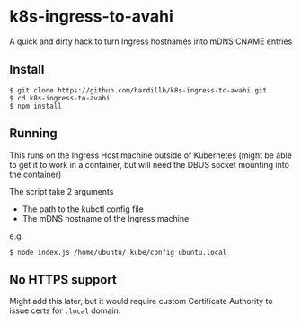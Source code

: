 # k8s-ingress-to-avahi

A quick and dirty hack to turn Ingress hostnames into mDNS CNAME entries

## Install

```
$ git clone https://github.com/hardillb/k8s-ingress-to-avahi.git
$ cd k8s-ingress-to-avahi
$ npm install
```

## Running

This runs on the Ingress Host machine outside of Kubernetes (might be able to get it to work in a container,
but will need the DBUS socket mounting into the container)

The script take 2 arguments

 - The path to the kubctl config file
 - The mDNS hostname of the Ingress machine

 e.g.

 ```
 $ node index.js /home/ubuntu/.kube/config ubuntu.local
 ```



## No HTTPS support

Might add this later, but it would require custom Certificate Authority to 
issue certs for `.local` domain.